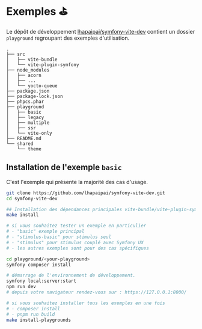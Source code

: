 # Exemples ⛳

Le dépôt de développement [lhapaipai/symfony-vite-dev](https://github.com/lhapaipai/symfony-vite-dev) contient un dossier `playground` regroupant des exemples d'utilisation.

```
.
├── src
│   ├── vite-bundle
│   └── vite-plugin-symfony
├── node_modules
│   ├── acorn
│   ├── ...
│   └── yocto-queue
├── package.json
├── package-lock.json
├── phpcs.phar
├── playground
│   ├── basic
│   ├── legacy
│   ├── multiple
│   ├── ssr
│   └── vite-only
├── README.md
└── shared
    └── theme
```

## Installation de l'exemple `basic`

C'est l'exemple qui présente la majorité des cas d'usage.

```bash
git clone https://github.com/lhapaipai/symfony-vite-dev.git
cd symfony-vite-dev

## Installation des dépendances principales vite-bundle/vite-plugin-symfony
make install

# si vous souhaitez tester un exemple en particulier
# - "basic" exemple principal
# - "stimulus-basic" pour stimulus seul
# - "stimulus" pour stimulus couplé avec Symfony UX
# - les autres exemples sont pour des cas spécifiques

cd playground/<your-playground>
symfony composer install

# démarrage de l'environnement de développement.
symfony local:server:start
npm run dev
# depuis votre navigateur rendez-vous sur : https://127.0.0.1:8000/

# si vous souhaitez installer tous les exemples en une fois
# - composer install
# - pnpm run build
make install-playgrounds
```

